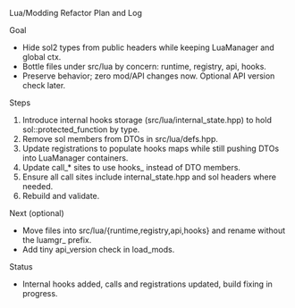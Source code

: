 Lua/Modding Refactor Plan and Log

Goal
- Hide sol2 types from public headers while keeping LuaManager and global ctx.
- Bottle files under src/lua by concern: runtime, registry, api, hooks.
- Preserve behavior; zero mod/API changes now. Optional API version check later.

Steps
1) Introduce internal hooks storage (src/lua/internal_state.hpp) to hold sol::protected_function by type.
2) Remove sol members from DTOs in src/lua/defs.hpp.
3) Update registrations to populate hooks maps while still pushing DTOs into LuaManager containers.
4) Update call_* sites to use hooks_ instead of DTO members.
5) Ensure all call sites include internal_state.hpp and sol headers where needed.
6) Rebuild and validate.

Next (optional)
- Move files into src/lua/{runtime,registry,api,hooks} and rename without the luamgr_ prefix.
- Add tiny api_version check in load_mods.

Status
- Internal hooks added, calls and registrations updated, build fixing in progress.

